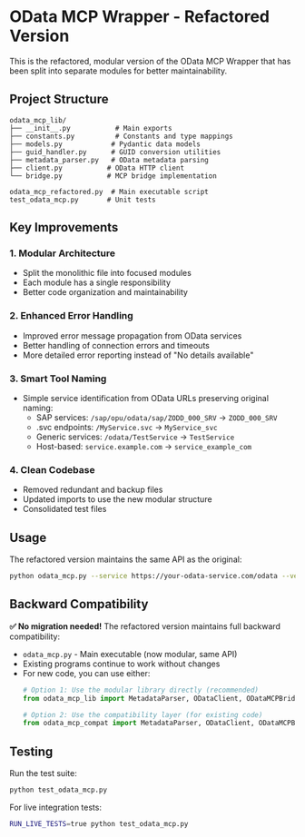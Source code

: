 # OData MCP Wrapper - Refactored Version

This is the refactored, modular version of the OData MCP Wrapper that has been split into separate modules for better maintainability.

## Project Structure

```
odata_mcp_lib/
├── __init__.py           # Main exports
├── constants.py          # Constants and type mappings
├── models.py            # Pydantic data models
├── guid_handler.py      # GUID conversion utilities
├── metadata_parser.py   # OData metadata parsing
├── client.py           # OData HTTP client
└── bridge.py           # MCP bridge implementation

odata_mcp_refactored.py  # Main executable script
test_odata_mcp.py       # Unit tests
```

## Key Improvements

### 1. Modular Architecture
- Split the monolithic file into focused modules
- Each module has a single responsibility
- Better code organization and maintainability

### 2. Enhanced Error Handling
- Improved error message propagation from OData services
- Better handling of connection errors and timeouts
- More detailed error reporting instead of "No details available"

### 3. Smart Tool Naming
- Simple service identification from OData URLs preserving original naming:
  - SAP services: `/sap/opu/odata/sap/ZODD_000_SRV` → `ZODD_000_SRV`
  - .svc endpoints: `/MyService.svc` → `MyService_svc`
  - Generic services: `/odata/TestService` → `TestService`
  - Host-based: `service.example.com` → `service_example_com`

### 4. Clean Codebase
- Removed redundant and backup files
- Updated imports to use the new modular structure
- Consolidated test files

## Usage

The refactored version maintains the same API as the original:

```bash
python odata_mcp.py --service https://your-odata-service.com/odata --verbose
```

## Backward Compatibility

**✅ No migration needed!** The refactored version maintains full backward compatibility:

- `odata_mcp.py` - Main executable (now modular, same API)
- Existing programs continue to work without changes
- For new code, you can use either:
  ```python
  # Option 1: Use the modular library directly (recommended)
  from odata_mcp_lib import MetadataParser, ODataClient, ODataMCPBridge
  
  # Option 2: Use the compatibility layer (for existing code)
  from odata_mcp_compat import MetadataParser, ODataClient, ODataMCPBridge
  ```

## Testing

Run the test suite:

```bash
python test_odata_mcp.py
```

For live integration tests:

```bash
RUN_LIVE_TESTS=true python test_odata_mcp.py
```